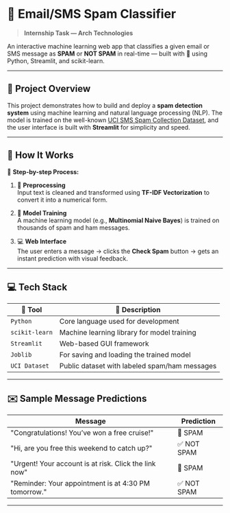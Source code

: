# 📧 Email/SMS Spam Classifier

> **Internship Task — Arch Technologies**

An interactive machine learning web app that classifies a given email or SMS message as **SPAM** or **NOT SPAM** in real-time — built with 💙 using Python, Streamlit, and scikit-learn.

---

## 🚀 Project Overview

This project demonstrates how to build and deploy a **spam detection system** using machine learning and natural language processing (NLP). The model is trained on the well-known [UCI SMS Spam Collection Dataset](https://archive.ics.uci.edu/ml/datasets/sms+spam+collection), and the user interface is built with **Streamlit** for simplicity and speed.

---

## 🧠 How It Works

📌 **Step-by-step Process:**

1. 🧹 **Preprocessing**  
   Input text is cleaned and transformed using **TF-IDF Vectorization** to convert it into a numerical form.

2. 🧠 **Model Training**  
   A machine learning model (e.g., **Multinomial Naive Bayes**) is trained on thousands of spam and ham messages.

3. 💻 **Web Interface**  
   The user enters a message → clicks the **Check Spam** button → gets an instant prediction with visual feedback.

---

## 💻 Tech Stack

| 🔧 Tool           | 🧾 Description                                  |
|------------------|------------------------------------------------|
| `Python`         | Core language used for development             |
| `scikit-learn`   | Machine learning library for model training    |
| `Streamlit`      | Web-based GUI framework                        |
| `Joblib`         | For saving and loading the trained model       |
| `UCI Dataset`    | Public dataset with labeled spam/ham messages  |

---

## ✉️ Sample Message Predictions

| Message                                               | Prediction  |
|-------------------------------------------------------|-------------|
| "Congratulations! You’ve won a free cruise!"          | 🚨 SPAM     |
| "Hi, are you free this weekend to catch up?"          | ✅ NOT SPAM |
| "Urgent! Your account is at risk. Click the link now" | 🚨 SPAM     |
| "Reminder: Your appointment is at 4:30 PM tomorrow."  | ✅ NOT SPAM |

---

